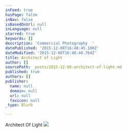 ```yaml
---
inFeed: true
hasPage: false
inNav: false
isBasedOnUrl: null
inLanguage: null
starred: true
keywords: []
description: 'Commercial Photography  '
datePublished: '2015-12-08T16:48:45.180Z'
dateModified: '2015-12-08T16:48:40.764Z'
title: Architect of Light
author: []
sourcePath: _posts/2015-12-08-architect-of-light.md
published: true
authors: []
publisher:
  name: null
  domain: null
  url: null
  favicon: null
_type: Blurb

---
```

Architect Of Light
![](https://the-grid-user-content.s3-us-west-2.amazonaws.com/d14ac288-001d-4ece-bd3a-eea6402b42c2.jpg)